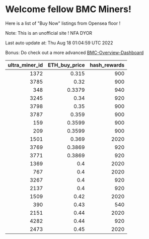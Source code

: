 # Welcome fellow BMC Miners!
Here is a list of "Buy Now" listings from Opensea floor !

Note: This is an unofficial site ! NFA DYOR

Last auto update at: Thu Aug 18 01:04:59 UTC 2022

Bonus: Do check out a more advanced [BMC-Overview-Dashboard](https://dune.com/defifunk/BMC-Overview-Dashboard)


|   ultra_miner_id |   ETH_buy_price |   hash_rewards |
|-----------------:|----------------:|---------------:|
|             1372 |          0.315  |            900 |
|             3785 |          0.32   |            900 |
|              348 |          0.3379 |            940 |
|             3245 |          0.34   |            920 |
|             3798 |          0.35   |            900 |
|             3787 |          0.359  |            900 |
|              159 |          0.3599 |            900 |
|              209 |          0.3599 |            900 |
|             1501 |          0.369  |           2020 |
|             3769 |          0.3869 |            920 |
|             3771 |          0.3869 |            920 |
|             1369 |          0.4    |           2020 |
|              767 |          0.4    |           2020 |
|             3267 |          0.4    |            920 |
|             2137 |          0.4    |            920 |
|             1509 |          0.42   |           2020 |
|              390 |          0.43   |            540 |
|             2151 |          0.44   |           2020 |
|             4282 |          0.44   |            920 |
|             2473 |          0.45   |           2020 |